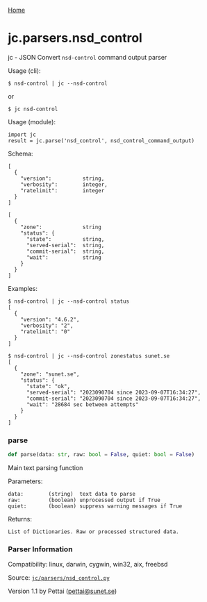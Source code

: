 [Home](https://kellyjonbrazil.github.io/jc/)
<a id="jc.parsers.nsd_control"></a>

# jc.parsers.nsd\_control

jc - JSON Convert `nsd-control` command output parser

Usage (cli):

    $ nsd-control | jc --nsd-control

or

    $ jc nsd-control

Usage (module):

    import jc
    result = jc.parse('nsd_control', nsd_control_command_output)

Schema:

    [
      {
        "version":          string,
        "verbosity":        integer,
        "ratelimit":        integer
      }
    ]

    [
      {
        "zone":             string
        "status": {
          "state":          string,
          "served-serial":  string,
          "commit-serial":  string,
          "wait":           string
        }
      }
    ]

Examples:

    $ nsd-control | jc --nsd-control status
    [
      {
        "version": "4.6.2",
        "verbosity": "2",
        "ratelimit": "0"
      }
    ]

    $ nsd-control | jc --nsd-control zonestatus sunet.se
    [
      {
        "zone": "sunet.se",
        "status": {
          "state": "ok",
          "served-serial": "2023090704 since 2023-09-07T16:34:27",
          "commit-serial": "2023090704 since 2023-09-07T16:34:27",
          "wait": "28684 sec between attempts"
        }
      }
    ]

<a id="jc.parsers.nsd_control.parse"></a>

### parse

```python
def parse(data: str, raw: bool = False, quiet: bool = False)
```

Main text parsing function

Parameters:

    data:        (string)  text data to parse
    raw:         (boolean) unprocessed output if True
    quiet:       (boolean) suppress warning messages if True

Returns:

    List of Dictionaries. Raw or processed structured data.

### Parser Information
Compatibility:  linux, darwin, cygwin, win32, aix, freebsd

Source: [`jc/parsers/nsd_control.py`](https://github.com/kellyjonbrazil/jc/blob/master/jc/parsers/nsd_control.py)

Version 1.1 by Pettai (pettai@sunet.se)
